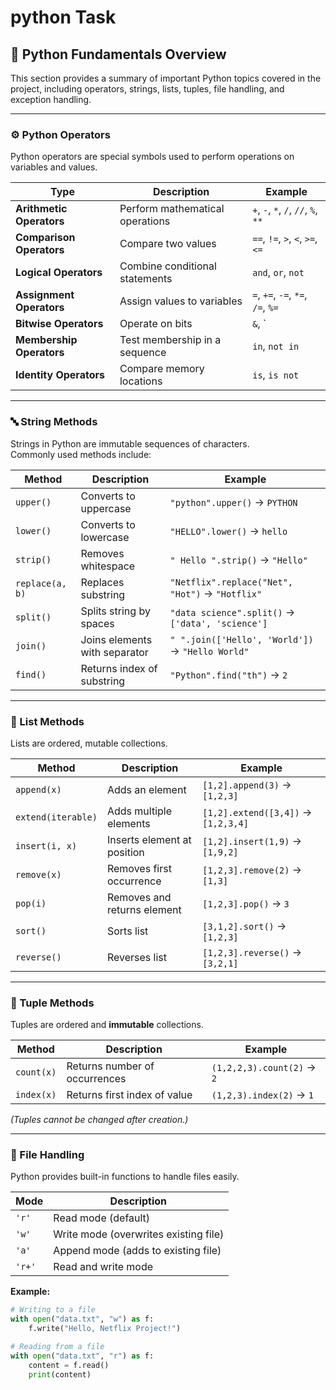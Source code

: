 # python Task
## 🐍 Python Fundamentals Overview

This section provides a summary of important Python topics covered in the project, including operators, strings, lists, tuples, file handling, and exception handling.

---

### ⚙️ Python Operators
Python operators are special symbols used to perform operations on variables and values.

| Type | Description | Example |
|------|--------------|----------|
| **Arithmetic Operators** | Perform mathematical operations | `+`, `-`, `*`, `/`, `//`, `%`, `**` |
| **Comparison Operators** | Compare two values | `==`, `!=`, `>`, `<`, `>=`, `<=` |
| **Logical Operators** | Combine conditional statements | `and`, `or`, `not` |
| **Assignment Operators** | Assign values to variables | `=`, `+=`, `-=`, `*=`, `/=`, `%=` |
| **Bitwise Operators** | Operate on bits | `&`, `|`, `^`, `~`, `<<`, `>>` |
| **Membership Operators** | Test membership in a sequence | `in`, `not in` |
| **Identity Operators** | Compare memory locations | `is`, `is not` |

---

### 🔤 String Methods
Strings in Python are immutable sequences of characters.  
Commonly used methods include:

| Method | Description | Example |
|--------|--------------|----------|
| `upper()` | Converts to uppercase | `"python".upper()` → `PYTHON` |
| `lower()` | Converts to lowercase | `"HELLO".lower()` → `hello` |
| `strip()` | Removes whitespace | `" Hello ".strip()` → `"Hello"` |
| `replace(a, b)` | Replaces substring | `"Netflix".replace("Net", "Hot")` → `"Hotflix"` |
| `split()` | Splits string by spaces | `"data science".split()` → `['data', 'science']` |
| `join()` | Joins elements with separator | `" ".join(['Hello', 'World'])` → `"Hello World"` |
| `find()` | Returns index of substring | `"Python".find("th")` → `2` |

---

### 🧺 List Methods
Lists are ordered, mutable collections.

| Method | Description | Example |
|--------|--------------|----------|
| `append(x)` | Adds an element | `[1,2].append(3)` → `[1,2,3]` |
| `extend(iterable)` | Adds multiple elements | `[1,2].extend([3,4])` → `[1,2,3,4]` |
| `insert(i, x)` | Inserts element at position | `[1,2].insert(1,9)` → `[1,9,2]` |
| `remove(x)` | Removes first occurrence | `[1,2,3].remove(2)` → `[1,3]` |
| `pop(i)` | Removes and returns element | `[1,2,3].pop()` → `3` |
| `sort()` | Sorts list | `[3,1,2].sort()` → `[1,2,3]` |
| `reverse()` | Reverses list | `[1,2,3].reverse()` → `[3,2,1]` |

---

### 🧱 Tuple Methods
Tuples are ordered and **immutable** collections.

| Method | Description | Example |
|--------|--------------|----------|
| `count(x)` | Returns number of occurrences | `(1,2,2,3).count(2)` → `2` |
| `index(x)` | Returns first index of value | `(1,2,3).index(2)` → `1` |

*(Tuples cannot be changed after creation.)*

---

### 📁 File Handling
Python provides built-in functions to handle files easily.

| Mode | Description |
|------|--------------|
| `'r'` | Read mode (default) |
| `'w'` | Write mode (overwrites existing file) |
| `'a'` | Append mode (adds to existing file) |
| `'r+'` | Read and write mode |

**Example:**
```python
# Writing to a file
with open("data.txt", "w") as f:
    f.write("Hello, Netflix Project!")

# Reading from a file
with open("data.txt", "r") as f:
    content = f.read()
    print(content)
